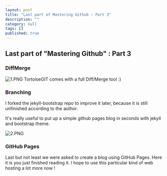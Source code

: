 ```yaml
---
layout: post
title: "Last part of Mastering Github : Part 3"
description: ""
category: null
tags: []
published: true
---
```



## Last part of "Mastering Github" : Part 3

### DiffMerge

![1.PNG]({{site.baseurl}}/assets/intermediate/1.PNG)
TortoiseGIT comes with a full Diff/Merge tool :)

### Branching

I forked the jekyll-bootstrap repo to improve it later, because it is still unfinished according to the author.

It's really useful to put up a simple github pages blog in seconds with jekyll and bootstrap theme.

![2.PNG]({{site.baseurl}}/assets/intermediate/2.PNG)



### GitHub Pages

Last but not least we were asked to create a blog using GitHub Pages.
Here it is you just finished reading it. I hope to use this particular kind of web hosting a lot more now !
